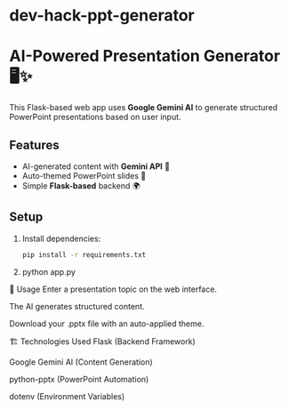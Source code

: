 # dev-hack-ppt-generator

# AI-Powered Presentation Generator 🖥️✨  

This Flask-based web app uses **Google Gemini AI** to generate structured PowerPoint presentations based on user input.  

## Features  
- AI-generated content with **Gemini API** 🤖  
- Auto-themed PowerPoint slides 🎨  
- Simple **Flask-based** backend 🌍  

## Setup  
1. Install dependencies:  
   ```sh
   pip install -r requirements.txt
2. python app.py


📜 Usage
Enter a presentation topic on the web interface.

The AI generates structured content.

Download your .pptx file with an auto-applied theme.

🏗 Technologies Used
Flask (Backend Framework)

Google Gemini AI (Content Generation)

python-pptx (PowerPoint Automation)

dotenv (Environment Variables)
